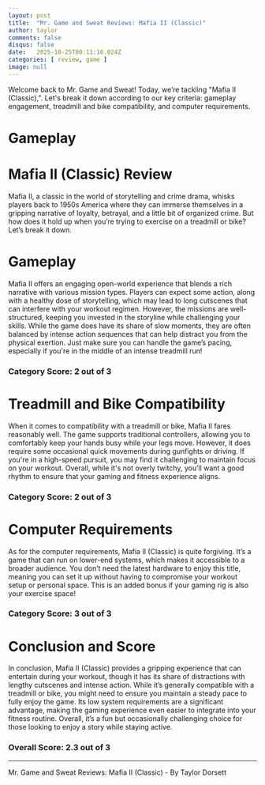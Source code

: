 ```yaml
---
layout: post
title:  "Mr. Game and Sweat Reviews: Mafia II (Classic)"
author: taylor
comments: false
disqus: false
date:   2025-10-25T00:11:16.024Z
categories: [ review, game ]
image: null
---
```


Welcome back to Mr. Game and Sweat! Today, we’re tackling "Mafia II (Classic),". Let's break it down according to our key criteria: gameplay engagement, treadmill and bike compatibility, and computer requirements.

# Gameplay

# Mafia II (Classic) Review

Mafia II, a classic in the world of storytelling and crime drama, whisks players back to 1950s America where they can immerse themselves in a gripping narrative of loyalty, betrayal, and a little bit of organized crime. But how does it hold up when you’re trying to exercise on a treadmill or bike? Let’s break it down.

# Gameplay

Mafia II offers an engaging open-world experience that blends a rich narrative with various mission types. Players can expect some action, along with a healthy dose of storytelling, which may lead to long cutscenes that can interfere with your workout regimen. However, the missions are well-structured, keeping you invested in the storyline while challenging your skills. While the game does have its share of slow moments, they are often balanced by intense action sequences that can help distract you from the physical exertion. Just make sure you can handle the game’s pacing, especially if you're in the middle of an intense treadmill run!

### Category Score: 2 out of 3

# Treadmill and Bike Compatibility

When it comes to compatibility with a treadmill or bike, Mafia II fares reasonably well. The game supports traditional controllers, allowing you to comfortably keep your hands busy while your legs move. However, it does require some occasional quick movements during gunfights or driving. If you're in a high-speed pursuit, you may find it challenging to maintain focus on your workout. Overall, while it's not overly twitchy, you’ll want a good rhythm to ensure that your gaming and fitness experience aligns.

### Category Score: 2 out of 3

# Computer Requirements

As for the computer requirements, Mafia II (Classic) is quite forgiving. It’s a game that can run on lower-end systems, which makes it accessible to a broader audience. You don’t need the latest hardware to enjoy this title, meaning you can set it up without having to compromise your workout setup or personal space. This is an added bonus if your gaming rig is also your exercise space!

### Category Score: 3 out of 3

# Conclusion and Score

In conclusion, Mafia II (Classic) provides a gripping experience that can entertain during your workout, though it has its share of distractions with lengthy cutscenes and intense action. While it’s generally compatible with a treadmill or bike, you might need to ensure you maintain a steady pace to fully enjoy the game. Its low system requirements are a significant advantage, making the gaming experience even easier to integrate into your fitness routine. Overall, it’s a fun but occasionally challenging choice for those looking to enjoy a story while staying active.

### Overall Score: 2.3 out of 3

---

Mr. Game and Sweat Reviews: Mafia II (Classic) - By Taylor Dorsett
